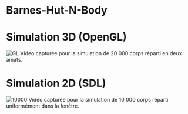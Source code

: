 # Barnes-Hut-N-Body

# Simulation 3D (OpenGL)
![GL](nbodyShort.gif "GL")
Video capturée pour la simulation de 20 000 corps réparti en deux amats.

# Simulation 2D (SDL)
![10000](10000bodies.gif "10000")
Vidéo capturée pour la simulation de 10 000 corps réparti uniformément dans la fenêtre.